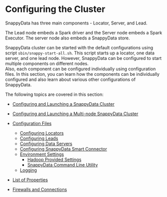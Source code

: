 # Configuring the Cluster
SnappyData has three main components - Locator, Server, and Lead.

The Lead node embeds a Spark driver and the Server node embeds a Spark Executor. The server node also embeds a SnappyData store.

SnappyData cluster can be started with the default configurations using script `sbin/snappy-start-all.sh`. This script starts up a locator, one data server, and one lead node. However, SnappyData can be configured to start multiple components on different nodes. </br>
Also, each component can be configured individually using configuration files. In this section, you can learn how the components can be individually configured and also learn about various other configurations of SnappyData.

The following topics are covered in this section:

*	[Configuring and Launching a SnappyData Cluster](configuring_cluster/configure_launch_cluster.md)
*	[Configuring and Launching a Multi-node SnappyData Cluster](configuring_cluster/configure_launch_cluster_multinode.md)
*	[Configuration Files](configuring_cluster/configuring_cluster.md#configuration-files)
	- [Configuring Locators](configuring_cluster/configuring_cluster.md#locator)
	- [Configuring Leads](configuring_cluster/configuring_cluster.md#lead)
	- [Configuring Data Servers](configuring_cluster/configuring_cluster.md#dataserver)
	- [Configuring SnappyData Smart Connector](configuring_cluster/configuring_cluster.md#configure-smart-connector)
	- [Environment Settings](configuring_cluster/configuring_cluster.md#environment)
	 	- [Hadoop Provided Settings](configuring_cluster/configuring_cluster.md#hadoop-setting)
	 	- [SnappyData Command Line Utility](configuring_cluster/configuring_cluster.md#command-line)
	- [Logging](configuring_cluster/configuring_cluster.md#logging)

*	[List of Properties](configuring_cluster/property_description.md)

*	[Firewalls and Connections](configuring_cluster/firewalls_connections.md)